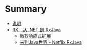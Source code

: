 # Summary

* [说明](README.md)
* [RX - 从 .NET 到 RxJava](chapter1.md)
   * [微软响应式扩展](microsoft_reactive_extensions.md)
   * [来到Java世界 - Netflix RxJava](landing_in_the_java_world_-_netflix_rxjava.md)
